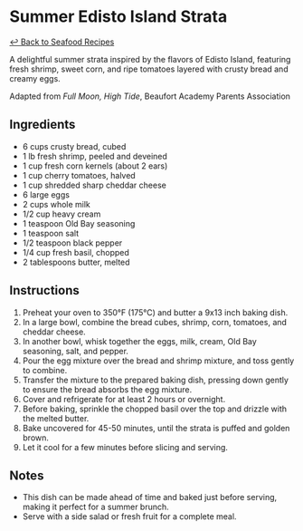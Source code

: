 # Summer Edisto Island Strata

[&larrhk; Back to Seafood Recipes](./README.md)

A delightful summer strata inspired by the flavors of Edisto Island, featuring fresh shrimp, sweet corn, and ripe tomatoes layered with crusty bread and creamy eggs.

Adapted from _Full Moon, High Tide_, Beaufort Academy Parents Association

## Ingredients
- 6 cups crusty bread, cubed
- 1 lb fresh shrimp, peeled and deveined
- 1 cup fresh corn kernels (about 2 ears)
- 1 cup cherry tomatoes, halved
- 1 cup shredded sharp cheddar cheese
- 6 large eggs
- 2 cups whole milk
- 1/2 cup heavy cream
- 1 teaspoon Old Bay seasoning
- 1 teaspoon salt
- 1/2 teaspoon black pepper
- 1/4 cup fresh basil, chopped
- 2 tablespoons butter, melted

## Instructions
1. Preheat your oven to 350°F (175°C) and butter a 9x13 inch baking dish.
2. In a large bowl, combine the bread cubes, shrimp, corn, tomatoes, and cheddar cheese.
3. In another bowl, whisk together the eggs, milk, cream, Old Bay seasoning, salt, and pepper.
4. Pour the egg mixture over the bread and shrimp mixture, and toss gently to combine.
5. Transfer the mixture to the prepared baking dish, pressing down gently to ensure the bread absorbs the egg mixture.
6. Cover and refrigerate for at least 2 hours or overnight.
7. Before baking, sprinkle the chopped basil over the top and drizzle with the melted butter.
8. Bake uncovered for 45-50 minutes, until the strata is puffed and golden brown.
9. Let it cool for a few minutes before slicing and serving.

## Notes
- This dish can be made ahead of time and baked just before serving, making it perfect for a summer brunch.
- Serve with a side salad or fresh fruit for a complete meal.
